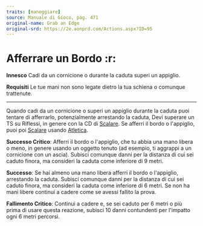 ```yaml
---
traits: [maneggiare]
source: Manuale di Gioco, pag. 471
original-name: Grab an Edge
original-srd: https://2e.aonprd.com/Actions.aspx?ID=95
---
```


# Afferrare un Bordo :r:

**Innesco** Cadi da un cornicione o durante la caduta superi un appiglio.

**Requisiti** Le tue mani non sono legate dietro la tua schiena o comunque
trattenute.

---

Quando cadi da un cornicione o superi un appiglio durante la caduta puoi tentare
di afferrarlo, potenzialmente arrestando la caduta, Devi superare un TS su
Riflessi, in genere con la CD di [Scalare](/azioni/abilita/scalare). Se afferri
il bordo o l'appiglio, puoi poi [Scalare](/azioni/abilita/scalare) usando
[Atletica](/abilita/atletica).

**Successo Critico**: Afferri il bordo o l'appiglio, che tu abbia una mano
libera o meno, in genere usando un oggetto tenuto (ad esempio, ti aggrappi a un
cornicione con un ascia). Subisci comunque danni per la distanza di cui sei
caduto finora, ma consideri la caduta come inferiore di 9 metri.

**Successo**: Se hai almeno una mano libera afferri il bordo o l'appiglio,
arrestando la caduta. Subisci comunque danni per la distanza di cui sei caduto
finora, ma consideri la caduta come inferiore di 6 metri. Se non ha mani libere
continui a cadere come se avessi fallito la prova.

**Fallimento Critico**: Continui a cadere e, se sei caduto per 6 metri o più
prima di usare questa reazione, subisci 10 danni contundenti per l'impatto ogni
6 metri percorsi.
